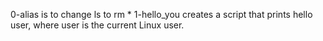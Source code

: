 0-alias is to change ls to rm *
1-hello_you creates a script that prints hello user, where user is the current Linux user.
